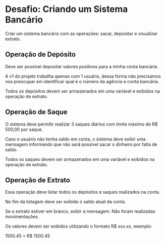 # Desafio: Criando um Sistema Bancário
Criar um sistema bancário com as operações: sacar, depositar e visualizar extrato.

 ## Operação de Depósito
Deve ser possível depositar valores positivos para a minha conta bancária. 

A v1 do projeto trabalha apenas com 1 usuário, dessa forma não precisamos nos preocupar em identificar qual é o número da agência e conta bancária. 

Todos os depósitos devem ser armazenados em uma variável e exibidos na operação de extrato.

## Operação de Saque
O sistema deve permitir realizar 3 saques diários com limite máximo de R$ 500,00 por saque. 

Caso o usuário não tenha saldo em conta, o sistema deve exibir uma mensagem informando que não será possível sacar o dinheiro por falta de saldo. 

Todos os saques devem ser armazenados em uma variável e exibidos na operação de extrato.

## Operação de Extrato

Essa operação deve listar todos os depósitos e saques realizados na conta. 

No fim da listagem deve ser exibido o saldo atual da conta. 

Se o extrato estiver em branco, exibir a mensagem: Não foram realizadas movimentações.

Os valores devem ser exibidos utilizando o formato R$ xxx.xx, exemplo:

1500.45 = R$ 1500.45